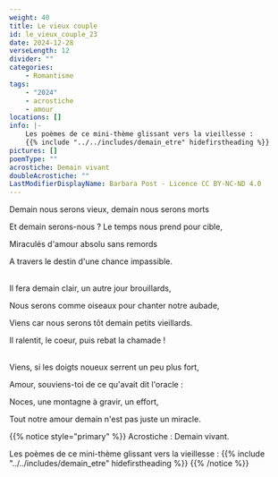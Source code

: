 ```yaml
---
weight: 40
title: Le vieux couple
id: le_vieux_couple_23
date: 2024-12-28
verseLength: 12
divider: ""
categories:
    - Romantisme
tags:
    - "2024"
    - acrostiche
    - amour
locations: []
info: |-
    Les poèmes de ce mini-thème glissant vers la vieillesse :
    {{% include "../../includes/demain_etre" hidefirstheading %}}
pictures: []
poemType: ""
acrostiche: Demain vivant
doubleAcrostiche: ""
LastModifierDisplayName: Barbara Post - Licence CC BY-NC-ND 4.0
---
```

Demain nous serons vieux, demain nous serons morts

Et demain serons-nous ? Le temps nous prend pour cible,

Miraculés d'amour absolu sans remords

A travers le destin d'une chance impassible.

 \
Il fera demain clair, un autre jour brouillards,

Nous serons comme oiseaux pour chanter notre aubade,

Viens car nous serons tôt demain petits vieillards.

Il ralentit, le coeur, puis rebat la chamade !

 \
Viens, si les doigts noueux serrent un peu plus fort,

Amour, souviens-toi de ce qu'avait dit l'oracle :

Noces, une montagne à gravir, un effort,

Tout notre amour demain n'est pas juste un miracle.

<!-- FM:Snippet:Start data:{"id":"_simpleNotice","fields":[{"name":"content","value":""}]} -->
{{% notice style="primary" %}}
Acrostiche : Demain vivant.

Les poèmes de ce mini-thème glissant vers la vieillesse :
{{% include "../../includes/demain_etre" hidefirstheading %}}
{{% /notice %}}
<!-- FM:Snippet:End -->